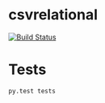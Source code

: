 # csvrelational

[![Build Status](https://travis-ci.com/ilmarinen/csvrelational.svg?branch=master)](https://travis-ci.com/ilmarinen/csvrelational)

# Tests

`py.test tests`
